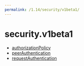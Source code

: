 ```yaml
---
permalink: /1.14/security/v1beta1/
---
```


# security.v1beta1



* [authorizationPolicy](authorizationPolicy.md)
* [peerAuthentication](peerAuthentication.md)
* [requestAuthentication](requestAuthentication.md)